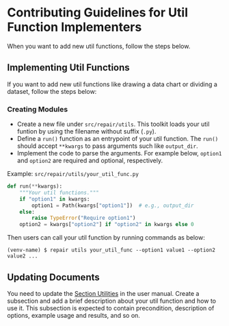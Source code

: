 # Contributing Guidelines for Util Function Implementers

When you want to add new util functions, follow the steps below.

## Implementing Util Functions

If you want to add new util functions like drawing a data chart or dividing a dataset, follow the steps below:

### Creating Modules

- Create a new file under `src/repair/utils`. This toolkit loads your util funtion by using the filename without suffix (`.py`).
- Define a `run()` function as an entrypoint of your util function. The `run()` should accept `**kwargs` to pass arguments such like `output_dir`.
- Implement the code to parse the arguments. For example below, `option1` and `option2` are required and optional, respectively.

Example: `src/repair/utils/your_util_func.py`
```python
def run(**kwargs):
    """Your util functions."""
    if "option1" in kwargs:
        option1 = Path(kwargs["option1"])  # e.g., output_dir
    else:
        raise TypeError("Require option1")
    option2 = kwargs["option2"] if "option2" in kwargs else 0

```

Then users can call your util function by running commands as below:

```shell-session
(venv-name) $ repair utils your_util_func --option1 value1 --option2 value2 ...
```

## Updating Documents

You need to update the [Section Utilities](../docs/user_manual#7-utilities) in the user manual.
Create a subsection and add a brief description about your util function and how to use it.
This subsection is expected to contain precondition, description of options, example usage and results, and so on.
